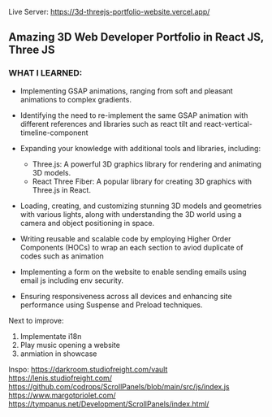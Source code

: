 Live Server: https://3d-threejs-portfolio-website.vercel.app/

<h2>Amazing 3D Web Developer Portfolio in React JS, Three JS</h2>

<h3>WHAT I LEARNED:</h3>

- Implementing GSAP animations, ranging from soft and pleasant animations to complex gradients.
- Identifying the need to re-implement the same GSAP animation with different references and libraries such as react tilt and react-vertical-timeline-component

- Expanding your knowledge with additional tools and libraries, including:
  - Three.js: A powerful 3D graphics library for rendering and animating 3D models.
  - React Three Fiber: A popular library for creating 3D graphics with Three.js in React.
- Loading, creating, and customizing stunning 3D models and geometries with various lights, along with understanding the 3D world using a camera and object positioning in space.
- Writing reusable and scalable code by employing Higher Order Components (HOCs) to wrap an each section to aviod duplicate of codes such as animation
- Implementing a form on the website to enable sending emails using email js including env security.
- Ensuring responsiveness across all devices and enhancing site performance using Suspense and Preload techniques.

Next to improve:

1. Implementate i18n
2. Play music opening a website
3. anmiation in showcase

Inspo:
https://darkroom.studiofreight.com/vault
https://lenis.studiofreight.com/
https://github.com/codrops/ScrollPanels/blob/main/src/js/index.js
https://www.margotpriolet.com/
https://tympanus.net/Development/ScrollPanels/index.html/
